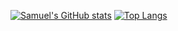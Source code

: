 [![Samuel's GitHub stats](https://github-readme-stats.vercel.app/api?username=thenose-samuel&theme=onedark)](https://github.com/anuraghazra/github-readme-stats)
[![Top Langs](https://github-readme-stats.vercel.app/api/top-langs/?username=thenose-samuel&layout=compact&theme=onedark)](https://github.com/anuraghazra/github-readme-stats)
